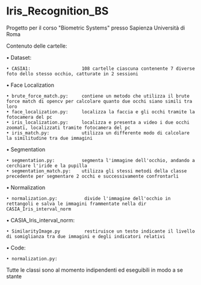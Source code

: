 # Iris_Recognition_BS

Progetto per il corso "Biometric Systems" presso Sapienza Università di Roma

Contenuto delle cartelle:

• Dataset:

    • CASIA1:                   108 cartelle ciascuna contenente 7 diverse foto dello stesso occhio, catturate in 2 sessioni

• Face Localization

    • brute_force_match.py:     contiene un metodo che utilizza il brute force match di opencv per calcolare quanto due occhi siano simili tra loro
    • face_localization.py:     localizza la faccia e gli occhi tramite la fotocamera del pc
    • iris_localization.py:     localizza e presenta a video i due occhi zoomati, localizzati tramite fotocamera del pc
    • iris_match.py:            utilizza un differente modo di calcolare la similitudine tra due immagini

• Segmentation

    • segmentation.py:          segmenta l'immagine dell'occhio, andando a cerchiare l'iride e la pupilla
    • segmentation_match.py:    utilizza gli stessi metodi della classe precedente per segmentare 2 occhi e successivamente confrontarli

• Normalization

    • normalization.py:          divide l'immagine dell'occhio in rettangoli e salva le immagini frammentate nella dir CASIA_Iris_interval_norm

• CASIA_Iris_interval_norm:
    
    • SimilarityImage.py         restiruisce un testo indicante il livello di somiglianza tra due immagini e degli indicatori relativi
• Code:
    
    • normalization.py:       



Tutte le classi sono al momento indipendenti ed eseguibili in modo a se stante
